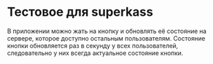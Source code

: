 # Тестовое для superkass

В приложении можно жать на кнопку и обновлять её состояние на сервере, которое доступно остальным пользователям. Состояние кнопки обновляется раз в секунду у всех пользователей, следовательно у них всегда актуальное состояние кнопки.
